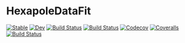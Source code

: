 # HexapoleDataFit

[![Stable](https://img.shields.io/badge/docs-stable-blue.svg)](https://razvangheorghe.github.io/HexapoleDataFit.jl/stable)
[![Dev](https://img.shields.io/badge/docs-dev-blue.svg)](https://razvangheorghe.github.io/HexapoleDataFit.jl/dev)
[![Build Status](https://travis-ci.com/razvangheorghe/HexapoleDataFit.jl.svg?branch=master)](https://travis-ci.com/razvangheorghe/HexapoleDataFit.jl)
[![Build Status](https://ci.appveyor.com/api/projects/status/github/razvangheorghe/HexapoleDataFit.jl?svg=true)](https://ci.appveyor.com/project/razvangheorghe/HexapoleDataFit-jl)
[![Codecov](https://codecov.io/gh/razvangheorghe/HexapoleDataFit.jl/branch/master/graph/badge.svg)](https://codecov.io/gh/razvangheorghe/HexapoleDataFit.jl)
[![Coveralls](https://coveralls.io/repos/github/razvangheorghe/HexapoleDataFit.jl/badge.svg?branch=master)](https://coveralls.io/github/razvangheorghe/HexapoleDataFit.jl?branch=master)
[![Build Status](https://api.cirrus-ci.com/github/razvangheorghe/HexapoleDataFit.jl.svg)](https://cirrus-ci.com/github/razvangheorghe/HexapoleDataFit.jl)

